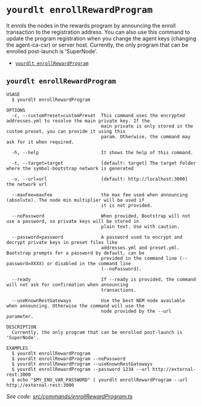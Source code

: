 `yourdlt enrollRewardProgram`
=============================

It enrols the nodes in the rewards program by announcing the enroll transaction to the registration address.  You can also use this command to update the program registration when you change the agent keys (changing the agent-ca-csr) or server host.
Currently, the only program that can be enrolled post-launch is 'SuperNode'.

* [`yourdlt enrollRewardProgram`](#yourdlt-enrollrewardprogram)

## `yourdlt enrollRewardProgram`

```
USAGE
  $ yourdlt enrollRewardProgram

OPTIONS
  -c, --customPreset=customPreset  This command uses the encrypted addresses.yml to resolve the main private key. If the
                                   main private is only stored in the custom preset, you can provide it using this
                                   param. Otherwise, the command may ask for it when required.

  -h, --help                       It shows the help of this command.

  -t, --target=target              [default: target] The target folder where the symbol-bootstrap network is generated

  -u, --url=url                    [default: http://localhost:3000] the network url

  --maxFee=maxFee                  the max fee used when announcing (absolute). The node min multiplier will be used if
                                   it is not provided.

  --noPassword                     When provided, Bootstrap will not use a password, so private keys will be stored in
                                   plain text. Use with caution.

  --password=password              A password used to encrypt and decrypt private keys in preset files like
                                   addresses.yml and preset.yml. Bootstrap prompts for a password by default, can be
                                   provided in the command line (--password=XXXX) or disabled in the command line
                                   (--noPassword).

  --ready                          If --ready is provided, the command will not ask for confirmation when announcing
                                   transactions.

  --useKnownRestGateways           Use the best NEM node available when announcing. Otherwise the command will use the
                                   node provided by the --url parameter.

DESCRIPTION
  Currently, the only program that can be enrolled post-launch is 'SuperNode'.

EXAMPLES
  $ yourdlt enrollRewardProgram
  $ yourdlt enrollRewardProgram --noPassword
  $ yourdlt enrollRewardProgram --useKnownRestGateways
  $ yourdlt enrollRewardProgram --password 1234 --url http://external-rest:3000
  $ echo "$MY_ENV_VAR_PASSWORD" | yourdlt enrollRewardProgram --url http://external-rest:3000
```

_See code: [src/commands/enrollRewardProgram.ts](https://github.com/usingblockchain/yourdlt/blob/v1.4.1/src/commands/enrollRewardProgram.ts)_
